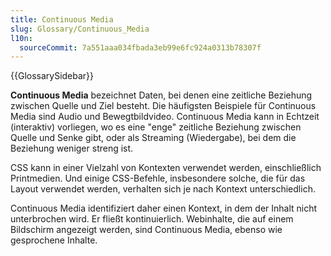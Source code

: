 ```yaml
---
title: Continuous Media
slug: Glossary/Continuous_Media
l10n:
  sourceCommit: 7a551aaa034fbada3eb99e6fc924a0313b78307f
---
```


{{GlossarySidebar}}

**Continuous Media** bezeichnet Daten, bei denen eine zeitliche Beziehung zwischen Quelle und Ziel besteht. Die häufigsten Beispiele für Continuous Media sind Audio und Bewegtbildvideo. Continuous Media kann in Echtzeit (interaktiv) vorliegen, wo es eine "enge" zeitliche Beziehung zwischen Quelle und Senke gibt, oder als Streaming (Wiedergabe), bei dem die Beziehung weniger streng ist.

CSS kann in einer Vielzahl von Kontexten verwendet werden, einschließlich Printmedien. Und einige CSS-Befehle, insbesondere solche, die für das Layout verwendet werden, verhalten sich je nach Kontext unterschiedlich.

Continuous Media identifiziert daher einen Kontext, in dem der Inhalt nicht unterbrochen wird. Er fließt kontinuierlich. Webinhalte, die auf einem Bildschirm angezeigt werden, sind Continuous Media, ebenso wie gesprochene Inhalte.
